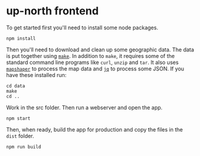 # up-north frontend

To get started first you'll need to install some node packages.
```
npm install
```

Then you'll need to download and clean up some geographic data. The
data is put together using [`make`](https://www.gnu.org/software/make/). In addition to `make`, it requires some of the standard command line programs like `curl`, `unzip` and `tar`. It also uses [`mapshaper`](https://github.com/mbloch/mapshaper) to process the map data and [`jq`](https://stedolan.github.io/jq/) to process some JSON. If you have these installed run:
```
cd data
make
cd ..
```

Work in the src folder. Then run a webserver and open the app.
```
npm start
```

Then, when ready, build the app for production and copy the files in the `dist` folder.
```
npm run build
```

